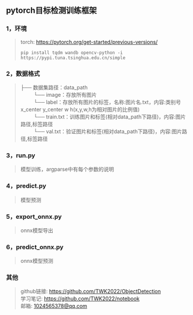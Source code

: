 ## pytorch目标检测训练框架
### 1，环境
>torch: https://pytorch.org/get-started/previous-versions/
>```
>pip install tqdm wandb opencv-python -i https://pypi.tuna.tsinghua.edu.cn/simple
>```
### 2，数据格式
>├── 数据集路径：data_path  
>&emsp; &emsp; └── image：存放所有图片  
>&emsp; &emsp; └── label：存放所有图片的标签，名称:图片名.txt，内容:类别号 x_center y_center w h(x,y,w,h为相对图片的比例值)  
>&emsp; &emsp; └── train.txt：训练图片和标签(相对data_path下路径)，内容:图片路径,标签路径  
>&emsp; &emsp; └── val.txt：验证图片和标签(相对data_path下路径)，内容:图片路径,标签路径
### 3，run.py
>模型训练，argparse中有每个参数的说明
### 4，predict.py
>模型预测
### 5，export_onnx.py
>onnx模型导出
### 6，predict_onnx.py
>onnx模型预测
### 其他
>github链接: https://github.com/TWK2022/ObjectDetection  
>学习笔记: https://github.com/TWK2022/notebook  
>邮箱: 1024565378@qq.com
